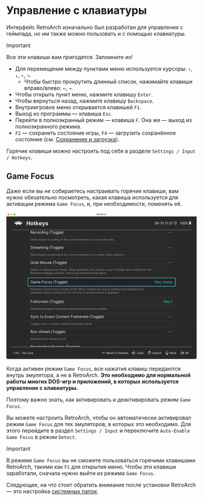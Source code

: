 # Управление с клавиатуры

Интерфейс RetroArch изначально был разработан для управления с геймпада, но им также можно пользовать и с помощью клавиатуры.

> [!IMPORTANT]  
> Все эти клавиши вам пригодятся. Запомните их!

- Для перемещения между пунктами меню используется курсоры: `↑`, `↓`, `←`, `→`.
  - Чтобы быстро прокрутить длинный список, нажимайте клавиши вправо/влево: `←`, `→`.
- Чтобы открыть пункт меню, нажмите клавишу `Enter`.
- Чтобы вернуться назад, нажмите клавишу `Backspace`.
- Внутриигровое меню открывается клавишей `F1`.
- Выход из программы — клавиша `Esc`.
- Перейти в полноэкранный режим — клавиша `F`. Она же — выход из полноэкранного режима.
- `F2` — сохранить состояние игры, `F4` — загрузить сохранённое состояние (см. [Сохранение и загрузка](../dosbox-pure/save-load.md#Сохранение-и-загрузка-состояния-игры-с-помощью-функции-saveload-state)).

Горячие клавиши можно настроить под себя в разделе `Settings / Input / Hotkeys`.

## Game Focus

Даже если вы не собираетесь настраивать горячие клавиши, вам нужно обязательно посмотреть, какая клавиша
используется для активации режима `Game Focus`, и, при необходимости, поменять её.

![Настройка Game Focus](../assets/retroarch/hotkeys-gamefocus.png)

Когда активен режим `Game Focus`, все нажатия клавиш передаются внутрь эмулятора, а не в RetroArch. **Это необходимо для
нормальной работы многих DOS-игр и приложений, в которых используется управление с клавиатуры.**

Поэтому важно знать, как активировать и деактивировать режим `Game Focus`.

Вы можете настроить RetroArch, чтобы он автоматически активировал режим `Game Focus` для тех эмуляторов, в которых это 
необходимо. Для этого перейдите в раздел `Settings / Input` и переключите `Auto-Enable Game Focus` в режим `Detect`.

> [!IMPORTANT]  
> В режиме `Game Focus` вы не сможете пользоваться горячими клавишами RetroArch, такими как `F1` для открытия меню.
> Чтобы эти клавиши заработали, сначала нужно выйти из режима `Game Focus`.

Следующее, на что стоит обратить внимание после установки RetroArch — это настройка [системных папок](./folders.md).